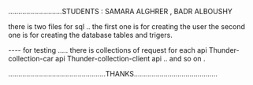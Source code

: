 ...........................STUDENTS : SAMARA ALGHRER , BADR ALBOUSHY



there is two files for sql .. the first one is for creating the user 
the second one is for creating the database tables and trigers.



---- for testing .....
there is collections of request for each api 
Thunder-collection-car api
Thunder-collection-client api 
.. and so on .

.................................................THANKS..........................................